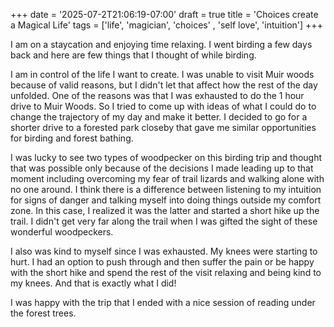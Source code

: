 +++
date = '2025-07-2T21:06:19-07:00'
draft = true
title = 'Choices create a Magical Life'
tags = ['life', 'magician', 'choices' , 'self love', 'intuition']
+++

I am on a staycation and enjoying time relaxing. I went birding a few days back and here are few things that I thought of while birding.

I am in control of the life I want to create. I was unable to visit Muir woods because of valid reasons, but I didn't let that affect how the rest of the day unfolded. One of the reasons was that I was exhausted to do the 1 hour drive to Muir Woods. So I tried to come up with ideas of what I could do to change the trajectory of my day and make it better. I decided to go for a shorter drive to a forested park closeby that gave me similar opportunities for birding and forest bathing.

I was lucky to see two types of woodpecker on this birding trip and thought that was possible only because of the decisions I made leading up to that moment including overcoming my fear of trail lizards and walking alone with no one around. I think there is a difference between listening to my intuition for signs of danger and talking myself into doing things outside my comfort zone. In this case, I realized it was the latter and started a short hike up the trail. I didn't get very far along the trail when I was gifted the sight of these wonderful woodpeckers. 

I also was kind to myself since I was exhausted. My knees were starting to hurt. I had an option to push through and then suffer the pain or be happy with the short hike and spend the rest of the visit relaxing and being kind to my knees. And that is exactly what I did!

I was happy with the trip that I ended with a nice session of reading under the forest trees. 
